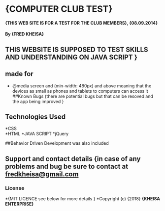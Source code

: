 # {COMPUTER CLUB TEST}
#### {THIS WEB SITE IS FOR A TEST FOR THE CLUB MEMBERS}, {08.09.2014}
#### By **{FRED KHEISA}**
## THIS WEBSITE IS SUPPOSED TO TEST SKILLS AND UNDERSTANDING ON  JAVA SCRIPT }
## made for 
* @media screen and (min-width: 480px) and above meaning that the devices as small as phones and tablets to computers can access it
##Known Bugs {there are potential bugs but that can be resoved and the app being improved }
## Technologies Used 
*CSS  
*HTML
*JAVA SCRIPT 
*jQuery

##Behavior Driven Development was also included


## Support and contact details {in case of any problems and bug be sure to contact at fredkheisa@gmail.com
### License 
*{MIT LICENCE see below for more details } *Copyright (c) {2018} **{KHEISA  ENTERPRISE}**